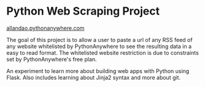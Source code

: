# Python Web Scraping Project
[allandao.pythonanywhere.com](http://allandao.pythonanywhere.com/)

The goal of this project is to allow a user to paste a url of any RSS feed of any website whitelisted by PythonAnywhere to see the resulting data in a easy to read format. The whitelisted website restriction is due to constraints set by PythonAnywhere's free plan.

An experiment to learn more about building web apps with Python using Flask. Also includes learning about Jinja2 syntax and more about git.
